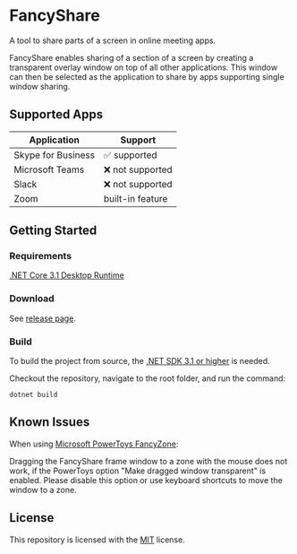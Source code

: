# FancyShare

A tool to share parts of a screen in online meeting apps.

FancyShare enables sharing of a section of a screen by creating a transparent overlay window on top of all other applications. This window can then be selected as the application to share by apps supporting single window sharing.

## Supported Apps

| Application        | Support                      |
|--------------------|------------------------------|
| Skype for Business | :white_check_mark: supported |
| Microsoft Teams    | :x: not supported            |
| Slack              | :x: not supported            |
| Zoom               | built-in feature             |

## Getting Started

### Requirements
[.NET Core 3.1 Desktop Runtime](https://dotnet.microsoft.com/download/dotnet-core/thank-you/runtime-desktop-3.1.4-windows-x64-installer)

### Download

See [release page](https://github.com/patrickmichelson/FancyShare/releases).

### Build

To build the project from source, the [.NET SDK 3.1 or higher](https://dotnet.microsoft.com/download) is needed.

Checkout the repository, navigate to the root folder, and run the command:

```
dotnet build
```

## Known Issues

When using [Microsoft PowerToys FancyZone](https://aka.ms/PowerToysOverview_FancyZones): 

Dragging the FancyShare frame window to a zone with the mouse does not work, if the PowerToys option "Make dragged window transparent" is enabled.
Please disable this option or use keyboard shortcuts to move the window to a zone.

## License

This repository is licensed with the [MIT](LICENSE) license.
